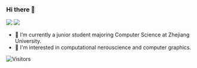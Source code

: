 ### Hi there 👋

[![](https://github-readme-stats.vercel.app/api?username=MartinNose&show_icons=true&hide_border=true&count_private=true&theme=buefy&layout=compact)]() [![](https://github-readme-stats.vercel.app/api/top-langs/?username=MartinNose&layout=compact&hide=html,css,less,ejs&langs_count=11&hide_border=true&theme=buefy)]()

- 🔭 I’m currently a junior student majoring Computer Science at Zhejiang University.
- 🌱 I'm interested in computational nerouscience and computer graphics.



![Visitors](https://visitor-badge.laobi.icu/badge?page_id=MartinNose) 


